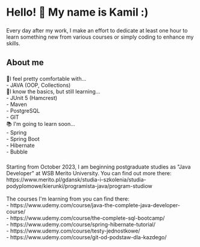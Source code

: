 <h1 align="left">Hello! 👋 My name is Kamil :)</h1>

###

<p align="left">Every day after my work, I make an effort to dedicate at least one hour to learn something new from various courses or simply coding to enhance my skills.</p>

###

<h2 align="left">About me</h2>

###

<p align="left">🔹I feel pretty comfortable with...<br>- JAVA (OOP, Collections)<br>🔸I know the basics, but still learning...<br>- JUnit 5 (Hamcrest)<br>- Maven<br>- PostgreSQL<br>- GIT<br>📚 I'm going to learn soon...<br>- Spring<br>- Spring Boot<br>- Hibernate<br>- Bubble</p>

###

<p align="left">Starting from October 2023, I am beginning postgraduate studies as "Java Developer" at WSB Merito University. You can find out more there:<br>https://www.merito.pl/gdansk/studia-i-szkolenia/studia-podyplomowe/kierunki/programista-java/program-studiow<br><br>The courses I'm learning from you can find there:<br>- https://www.udemy.com/course/java-the-complete-java-developer-course/<br>- https://www.udemy.com/course/the-complete-sql-bootcamp/<br>- https://www.udemy.com/course/spring-hibernate-tutorial/<br>- https://www.udemy.com/course/testy-jednostkowe/<br>- https://www.udemy.com/course/git-od-podstaw-dla-kazdego/</p>

###
